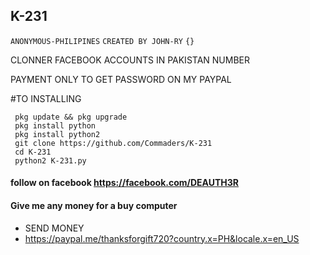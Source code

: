 ## K-231


`ANONYMOUS-PHILIPINES` `CREATED BY JOHN-RY` `{}`

CLONNER FACEBOOK ACCOUNTS IN PAKISTAN NUMBER

PAYMENT ONLY TO GET PASSWORD ON MY PAYPAL

#TO INSTALLING

```
 pkg update && pkg upgrade
 pkg install python
 pkg install python2
 git clone https://github.com/Commaders/K-231
 cd K-231
 python2 K-231.py
```
#### follow on facebook https://facebook.com/DEAUTH3R

#### Give me any money for a buy computer
* SEND MONEY
* https://paypal.me/thanksforgift720?country.x=PH&locale.x=en_US
